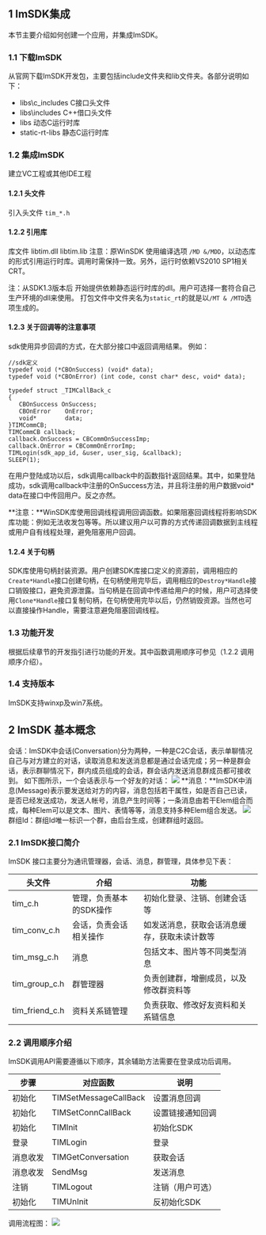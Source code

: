 ## 1 ImSDK集成 

本节主要介绍如何创建一个应用，并集成ImSDK。 

### 1.1 下载ImSDK 

从官网下载ImSDK开发包，主要包括include文件夹和lib文件夹。各部分说明如下：
- libs\c_includes C接口头文件
- libs\includes C++借口头文件
- libs 动态C运行时库
- static-rt-libs 静态C运行时库


### 1.2 集成ImSDK 

建立VC工程或其他IDE工程 

#### 1.2.1 头文件 

引入头文件 `tim_*.h` 

#### 1.2.2 引用库 

库文件 libtim.dll libtim.lib 
注意：原WinSDK 使用编译选项 `/MD &/MDD`，以动态库的形式引用运行时库。调用时需保持一致。另外，运行时依赖VS2010 SP1相关CRT。 

注：从SDK1.3版本后 开始提供依赖静态运行时库的dll。用户可选择一套符合自己生产环境的dll来使用。 打包文件中文件夹名为`static_rt`的就是以`/MT & /MTD`选项生成的。

#### 1.2.3 关于回调等的注意事项 

sdk使用异步回调的方式，在大部分接口中返回调用结果。 
例如：

```
//sdk定义
typedef void (*CBOnSuccess) (void* data);
typedef void (*CBOnError) (int code, const char* desc, void* data);

typedef struct _TIMCallBack_c
{
   CBOnSuccess OnSuccess;
   CBOnError	OnError;
   void*		data;
}TIMCommCB;
TIMCommCB callback;
callback.OnSuccess = CBCommOnSuccessImp;
callback.OnError = CBCommOnErrorImp;
TIMLogin(sdk_app_id, &user, user_sig, &callback);
SLEEP(1);
```
在用户登陆成功以后，sdk调用callback中的函数指针返回结果。其中，如果登陆成功，sdk调用callback中注册的OnSuccess方法，并且将注册的用户数据void* data在接口中传回用户。反之亦然。 

**注意：**WinSDK库使用回调线程调用回调函数。如果阻塞回调线程将影响SDK库功能：例如无法收发包等等。所以建议用户以可靠的方式传递回调数据到主线程或用户自有线程处理，避免阻塞用户回调。
 
#### 1.2.4 关于句柄 

SDK库使用句柄封装资源。用户创建SDK库接口定义的资源前，调用相应的`Create*Handle`接口创建句柄，在句柄使用完毕后，调用相应的`Destroy*Handle`接口销毁接口，避免资源泄露。当句柄是在回调中传递给用户的时候，用户可选择使用`Clone*Handle`接口复制句柄，在句柄使用完毕以后，仍然销毁资源。当然也可以直接操作Handle，需要注意避免阻塞回调线程。
 
### 1.3 功能开发 

根据后续章节的开发指引进行功能的开发。其中函数调用顺序可参见（1.2.2 调用顺序介绍）。

### 1.4 支持版本 

ImSDK支持winxp及win7系统。 

## 2 ImSDK 基本概念 

会话：ImSDK中会话(Conversation)分为两种，一种是C2C会话，表示单聊情况自己与对方建立的对话，读取消息和发送消息都是通过会话完成；另一种是群会话，表示群聊情况下，群内成员组成的会话，群会话内发送消息群成员都可接收到。
如下图所示，一个会话表示与一个好友的对话： 
![](//mccdn.qcloud.com/static/img/8c96e0282d1f32b7bcf197043eddef6c/image.jpg)
**消息：**ImSDK中消息(Message)表示要发送给对方的内容，消息包括若干属性，如是否自己已读，是否已经发送成功，发送人帐号，消息产生时间等；一条消息由若干Elem组合而成，每种Elem可以是文本、图片、表情等等，消息支持多种Elem组合发送。 
![](//mccdn.qcloud.com/static/img/34bf753940ed435ec8f916a419398b75/image.png)
群组Id：群组Id唯一标识一个群，由后台生成，创建群组时返回。 

### 2.1 ImSDK接口简介 

ImSDK 接口主要分为通讯管理器，会话、消息，群管理，具体参见下表： 

头文件 | 介绍 | 功能
---|---|---
tim_c.h | 管理，负责基本的SDK操作 | 初始化登录、注销、创建会话等
tim_conv_c.h | 会话，负责会话相关操作 | 如发送消息，获取会话消息缓存，获取未读计数等
tim_msg_c.h | 消息 | 包括文本、图片等不同类型消息
tim_group_c.h | 群管理器 | 负责创建群，增删成员，以及修改群资料等
tim_friend_c.h | 资料关系链管理 | 负责获取、修改好友资料和关系链信息

### 2.2 调用顺序介绍 

ImSDK调用API需要遵循以下顺序，其余辅助方法需要在登录成功后调用。

步骤 | 对应函数 | 说明
---|---|---
初始化 | TIMSetMessageCallBack | 设置消息回调
初始化 | TIMSetConnCallBack | 设置链接通知回调
初始化 | TIMInit | 初始化SDK
登录 | TIMLogin | 登录
消息收发 | TIMGetConversation | 获取会话
消息收发 | SendMsg | 发送消息
注销 |TIMLogout | 注销（用户可选）
初始化 | TIMUnInit | 反初始化SDK
	
调用流程图：
![](//avc.qcloud.com/wiki2.0/im/imgs/20150928023342_70933.png)